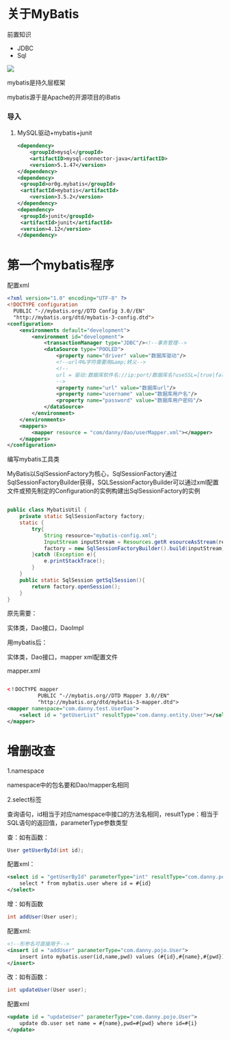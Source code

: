 # 关于MyBatis

前置知识

- JDBC
- Sql



![](/home/danny/Documents/notes/java_ssm/mybatis/mybatis_logo.png)

mybatis是持久层框架

mybatis源于是Apache的开源项目的iBatis

### 导入

1. MySQL驱动+mybatis+junit

   ```xml
   <dependency>
       <groupId>mysql</groupId>
       <artifactID>mysql-connector-java</artifactID>
       <version>5.1.47</version>
   </dependency>
   <dependency>
   	<groupId>or0g.mybatis</groupId>
   	<artifactId>mybatis</artifactId>
       <version>3.5.2</version>
   </dependency>
   <dependency>
   	<groupId>junit</groupId>
   	<artifactId>junit</artifactId>
   	<version>4.12</version>
   </dependency>
   ```


# 第一个mybatis程序

配置xml

```xml
<?xml version="1.0" encoding="UTF-8" ?>
<!DOCTYPE configuration
  PUBLIC "-//mybatis.org//DTD Config 3.0//EN"
  "http://mybatis.org/dtd/mybatis-3-config.dtd">
<configuration>
    <environments default="development">
        <environment id="development">
            <transactionManager type="JDBC"/><!--事务管理-->
            <dataSource type="POOLED">
                <property name="driver" value="数据库驱动"/>
                <!--url中&字符需要用&amp;转义-->
                <!--
				url = 驱动:数据库软件名://ip:port/数据库名?useSSL=[true|false]&amp;useUnicode=[true|false]&amp;characterEncoding="UTF-8 "
				-->
        		<property name="url" value="数据库url"/>
        		<property name="username" value="数据库用户名"/>
        		<property name="password" value="数据库用户密码"/>
      		</dataSource>
    	</environment>
  	</environments>
    <mappers>
    	<mapper resource = "com/danny/dao/userMapper.xml"></mapper>
    </mappers>
</configuration>
```

编写mybatis工具类

MyBatis以SqlSessionFactory为核心，SqlSessionFactory通过SqlSessionFactoryBuilder获得，SQLSessionFactoryBuilder可以通过xml配置文件或预先制定的Configuration的实例构建出SqlSessionFactory的实例

```java

public class MybatisUtil {
    private static SqlSessionFactory factory;
    static {
        try{
            String resource="mybatis-config.xml";
            InputStream inputStream = Resources.getR esourceAsStream(resource);
            factory = new SqlSessionFactoryBuilder().build(inputStream);
        }catch (Exception e){
            e.printStackTrace();
        }
    }
    public static SqlSession getSqlSession(){
        return factory.openSession();
    }
}

```

原先需要：

实体类，Dao接口，DaoImpl

用mybatis后：

实体类，Dao接口，mapper xml配置文件

mapper.xml

```xml

<！DOCTYPE mapper
          PUBLIC "-//mybatis.org//DTD Mapper 3.0//EN"
          "http://mybatis.org/dtd/mybatis-3-mapper.dtd">
<mapper namespace="com.danny.test.UserDao">
    <select id = "getUserList" resultType="com.danny.entity.User"></select>
</mapper>
```

# 增删改查

1.namespace

namespace中的包名要和Dao/mapper名相同

2.select标签

查询语句，id相当于对应namespace中接口的方法名相同，resultType：相当于SQL语句的返回值，parameterType参数类型

查：如有函数：

```java
User getUserById(int id);
```

配置xml：

```xml
<select id = "getUserById" parameterType="int" resultType="com.danny.pojo.User">
	select * from mybatis.user where id = #{id}
</select>
```

增：如有函数

```java
int addUser(User user);
```

配置xml:

```xml
<!--形参名可直接用于-->
<insert id = "addUser" parameterType="com.danny.pojo.User">
	insert into mybatis.user(id,name,pwd) values (#{id},#{name},#{pwd});
</insert>
```

改：如有函数：

```java
int updateUser(User user);
```

配置xml

```xml
<update id = "updateUser" parameterType="com.danny.pojo.User">
	update db.user set name = #{name},pwd=#{pwd} where id=#{i}
</update>
```

